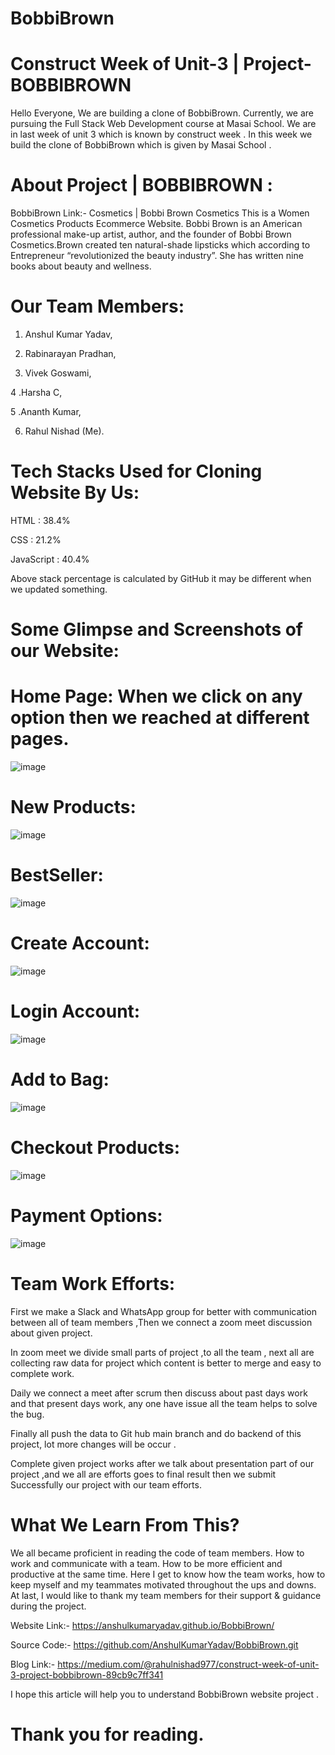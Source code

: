 # BobbiBrown 


# Construct Week of Unit-3 | Project-BOBBIBROWN

Hello Everyone, We are building a clone of BobbiBrown. Currently, we are pursuing the Full Stack Web Development course at Masai School. We are in last week of unit 3 which is known by construct week . In this week we build the clone of BobbiBrown which is given by Masai School .

# About Project | BOBBIBROWN :

BobbiBrown Link:- Cosmetics | Bobbi Brown Cosmetics
This is a Women Cosmetics Products Ecommerce Website. Bobbi Brown is an American professional make-up artist, author, and the founder of Bobbi Brown Cosmetics.Brown created ten natural-shade lipsticks which according to Entrepreneur “revolutionized the beauty industry”. She has written nine books about beauty and wellness.

# Our Team Members:

1. Anshul Kumar Yadav, 

2. Rabinarayan Pradhan, 

3. Vivek Goswami,

4 .Harsha C,

5 .Ananth Kumar,

6. Rahul Nishad (Me).

# Tech Stacks Used for Cloning Website By Us:

HTML : 38.4%

CSS : 21.2%

JavaScript : 40.4%


Above stack percentage is calculated by GitHub it may be different when we updated something.

# Some Glimpse and Screenshots of our Website:

# Home Page: When we click on any option then we reached at different pages.

![image](https://user-images.githubusercontent.com/80203694/184048046-cef312a5-bd04-47ae-8ba5-0c48ea65113c.png)


# New Products:


![image](https://user-images.githubusercontent.com/80203694/184048109-b62d380e-11d8-4489-9a27-1933c3632c11.png)


# BestSeller:


![image](https://user-images.githubusercontent.com/80203694/184048134-adbdf715-adc1-47a3-a7f7-eb875a6ea246.png)


# Create Account:


![image](https://user-images.githubusercontent.com/80203694/184048152-6aa81a6b-acec-401a-9c0c-6f1e86815952.png)


# Login Account:


![image](https://user-images.githubusercontent.com/80203694/184048174-d8adf0e7-caa1-462d-8c3a-42e6f9691ca2.png)


# Add to Bag:


![image](https://user-images.githubusercontent.com/80203694/184048193-190969da-b0f0-4e6b-b5ed-8a7d02f067ed.png)


# Checkout Products:


![image](https://user-images.githubusercontent.com/80203694/184048211-eb2e04dc-a477-4886-92a8-6c0672a52125.png)


# Payment Options:


![image](https://user-images.githubusercontent.com/80203694/184048224-6eff0137-0ed9-48e6-8f01-ec7b73251a36.png)


# Team Work Efforts:

First we make a Slack and WhatsApp group for better with communication between all of team members ,Then we connect a zoom meet discussion about given project.

In zoom meet we divide small parts of project ,to all the team , next all are collecting raw data for project which content is better to merge and easy to complete work.

Daily we connect a meet after scrum then discuss about past days work and that present days work, any one have issue all the team helps to solve the bug.

Finally all push the data to Git hub main branch and do backend of this project, lot more changes will be occur .

Complete given project works after we talk about presentation part of our project ,and we all are efforts goes to final result then we submit Successfully our project with our team efforts.

# What We Learn From This?

We all became proficient in reading the code of team members.
How to work and communicate with a team.
How to be more efficient and productive at the same time.
Here I get to know how the team works, how to keep myself and my teammates motivated throughout the ups and downs.
At last, I would like to thank my team members for their support & guidance during the project.

Website Link:- https://anshulkumaryadav.github.io/BobbiBrown/

Source Code:- https://github.com/AnshulKumarYadav/BobbiBrown.git

Blog Link:- https://medium.com/@rahulnishad977/construct-week-of-unit-3-project-bobbibrown-89cb9c7ff341

I hope this article will help you to understand BobbiBrown website project .

# Thank you for reading.



